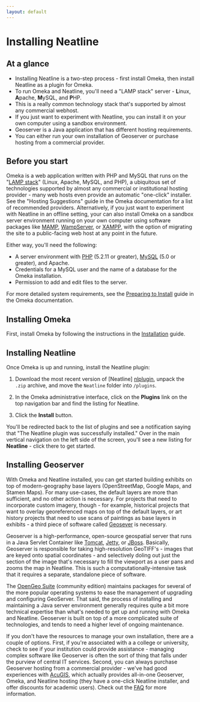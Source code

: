 ```yaml
---
layout: default
---
```

# Installing Neatline

## At a glance

  - Installing Neatline is a two-step process - first install Omeka, then install Neatline as a plugin for Omeka.
  - To run Omeka and Neatline, you'll need a "LAMP stack" server - **L**inux, **A**pache, **M**ySQL, and **P**HP.
  - This is a really common technology stack that's supported by almost any commercial webhost.
  - If you just want to experiment with Neatline, you can install it on your own computer using a sandbox environment.
  - Geoserver is a Java application that has different hosting requirements.
  - You can either run your own installation of Geoserver or purchase hosting from a commercial provider.

## Before you start

Omeka is a web application written with PHP and MySQL that runs on the "[LAMP stack][lamp]" (Linux, Apache, MySQL, and PHP), a ubiquitous set of technologies supported by almost any commercial or institutional hosting provider - many web hosts even provide an automatic "one-click" installer.  See the "Hosting Suggestions" guide in the Omeka documentation for a list of recommended providers. Alternatively, if you just want to experiment with Neatline in an offline setting, your can also install Omeka on a sandbox server environment running on your own computer using software packages like [MAMP][mamp], [WampServer][wamp], or [XAMPP][xampp], with the option of migrating the site to a public-facing web host at any point in the future.

Either way, you'll need the following:

  - A server environment with [PHP][php] (5.2.11 or greater), [MySQL][mysql] (5.0 or greater), and Apache.
  - Credentials for a MySQL user and the name of a database for the Omeka installation.
  - Permission to add and edit files to the server.

For more detailed system requirements, see the [Preparing to Install][preparing] guide in the Omeka documentation.

## Installing Omeka

First, install Omeka by following the instructions in the [Installation][install] guide.

## Installing Neatline

Once Omeka is up and running, install the Neatline plugin:

  1. Download the most recent version of [Neatline] [nlplugin], unpack the `.zip` archive, and move the `Neatline` folder into `/plugins`.

  2. In the Omeka administrative interface, click on the **Plugins** link on the top navigation bar and find the listing for Neatline.

  3. Click the **Install** button.

You'll be redirected back to the list of plugins and see a notification saying that "The Neatline plugin was successfully installed." Over in the main vertical navigation on the left side of the screen, you'll see a new listing for **Neatline** - click there to get started.

## Installing Geoserver

With Omeka and Neatline installed, you can get started building exhibits on top of modern-geography base layers (OpenStreetMap, Google Maps, and Stamen Maps). For many use-cases, the default layers are more than sufficient, and no other action is necessary. For projects that need to incorporate custom imagery, though - for example, historical projects that want to overlay georeferenced maps on top of the default layers, or art history projects that need to use scans of paintings as base layers in exhibits - a third piece of software called [Geosever][geoserver] is necessary.

Geoserver is a high-performance, open-source geospatial server that runs in a Java Servlet Container like [Tomcat][tomcat], [Jetty][jetty], or [JBoss][jboss]. Basically, Geoserver is responsible for taking high-resolution GeoTIFF's - images that are keyed onto spatial coordinates - and selectively doling out just the section of the image that's necessary to fill the viewport as a user pans and zooms the map in Neatline. This is such a computationally-intensive task that it requires a separate, standalone piece of software.

The [OpenGeo Suite][suite] (community edition) maintains packages for several of the more popular operating systems to ease the management of upgrading and configuring GeoServer. That said, the process of installing and maintaining a Java server environment generally requires quite a bit more technical expertise than what's needed to get up and running with Omeka and Neatline. Geoserver is built on top of a more complicated suite of technologies, and tends to need a higher level of ongoing maintenance.

If you don't have the resources to manage your own installation, there are a couple of options. First, if you're associated with a a college or university, check to see if your institution could provide assistance - managing complex software like Geoserver is often the sort of thing that falls under the purview of central IT services. Second, you can always purchase Geoserver hosting from a commercial provider - we've had good experiences with [AcuGIS][acugis], which actually provides all-in-one Geoserver, Omeka, and Neatline hosting (they have a one-click Neatline installer, and offer discounts for academic users). Check out the [FAQ][acuneatlinefaq] for more information.

[suite]: http://opengeo.org/products/suite/community/
[acugis]: http://www.acugis.com/neatline-hosting.htm
[acuneatlinefaq]: http://www.acugis.com/neatline-faq.html
[geoserver]: http://geoserver.org/ "GeoServer"
[hosting]: http://omeka.org/codex/Hosting_Suggestions "Omeka Hosting Suggestions"
[install]: http://omeka.org/codex/Installation "Install Omeka"
[plugin_install]: http://omeka.org/codex/Installing_a_Plugin
[omeka]: http://omeka.org/ "Omeka"
[nlplugin]: http://omeka.org/addons/neatline "Neatline Plugin"
[systemreqs]: http://omeka.org/codex/Preparing_to_Install "Omeka System Requirements"
[mysql]: https://www.mysql.com/
[php]: http://us.php.net/
[wms]: https://en.wikipedia.org/wiki/Web_Map_Service
[preparing]: http://omeka.org/codex/Preparing_to_Install
[tomcat]: https://tomcat.apache.org/
[jetty]: http://www.eclipse.org/jetty/
[jboss]: https://www.jboss.org/overview/
[opengeo]: http://opengeo.org/products/suite/community/
[mamp]: http://www.mamp.info/en/index.html
[wamp]: http://www.wampserver.com/en/
[xampp]: http://www.apachefriends.org/en/xampp.html
[lamp]: http://en.wikipedia.org/wiki/LAMP_(software_bundle)
